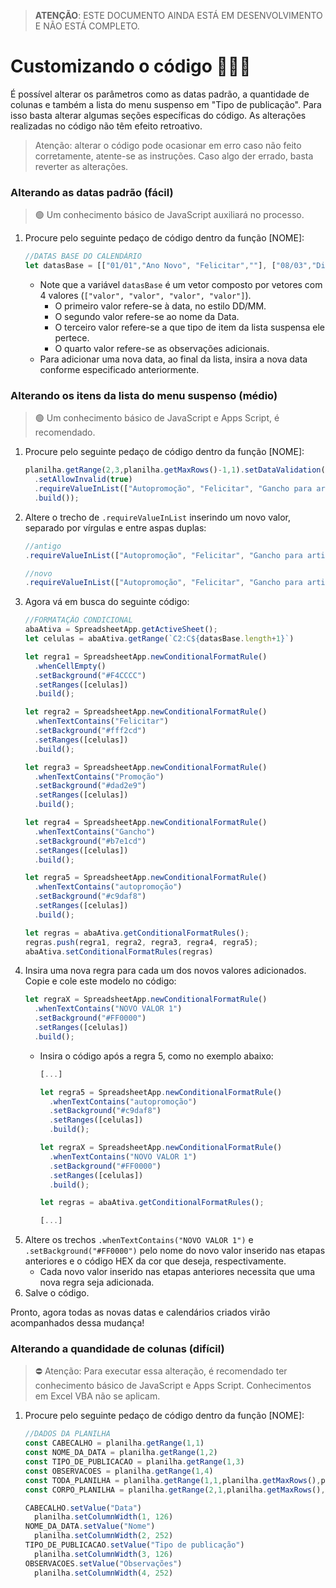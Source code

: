 > **ATENÇÃO**: ESTE DOCUMENTO AINDA ESTÁ EM DESENVOLVIMENTO E NÃO ESTÁ COMPLETO. 

# Customizando o código 👨🏽‍💻

É possível alterar os parâmetros como as datas padrão, a quantidade de colunas e também a lista do menu suspenso em "Tipo de publicação". Para isso basta alterar algumas seções específicas do código. As alterações realizadas no código não têm efeito retroativo.

> Atenção: alterar o código pode ocasionar em erro caso não feito corretamente, atente-se as instruções. Caso algo der errado, basta reverter as alterações.

### Alterando as datas padrão (fácil)

> 🟢 Um conhecimento básico de JavaScript auxiliará no processo.

1. Procure pelo seguinte pedaço de código dentro da função [NOME]:
    ```JavaScript
    //DATAS BASE DO CALENDÁRIO
    let datasBase = [["01/01","Ano Novo", "Felicitar",""], ["08/03","Dia Internacional da Mulher", "Felicitar", ""], ["23/03", "Aniversário de Curitiba", "Felicitar", ""], ["01/04", "Dia da Mentira", "Felicitar",""], ["17/04","Páscoa","Felicitar",""],["01/05", "Dia Mundial do Trabalho", "Felicitar", ""], ["08/05", "Dia das Mães", "Felicitar", ""], ["14/08", "Dia dos Pais", "Felicitar", ""], ["07/09", "Dia da Independência", "Felicitar", ""], ["15/09", "Dia do cliente", "Felicitar", ""], ["25/12", "Natal", "Felicitar", ""]]
    ```
    - Note que a variável ```datasBase``` é um vetor composto por vetores com 4 valores (```["valor", "valor", "valor", "valor"]```).
      -  O primeiro valor refere-se à data, no estilo DD/MM.
      - O segundo valor refere-se ao nome da Data.
      - O terceiro valor refere-se a que tipo de item da lista suspensa ele pertece.
      - O quarto valor refere-se as observações adicionais.
    - Para adicionar uma nova data, ao final da lista, insira a nova data conforme especificado anteriormente.

### Alterando os itens da lista do menu suspenso (médio)

> 🟢 Um conhecimento básico de JavaScript e Apps Script, é recomendado.

1. Procure pelo seguinte pedaço de código dentro da função [NOME]:
    ```JavaScript
    planilha.getRange(2,3,planilha.getMaxRows()-1,1).setDataValidation(SpreadsheetApp.newDataValidation()
      .setAllowInvalid(true)
      .requireValueInList(["Autopromoção", "Felicitar", "Gancho para artigo de blog", "Promoção de produto"], true)
      .build());
    ```
2. Altere o trecho de ```.requireValueInList``` inserindo um novo valor, separado por vírgulas e entre aspas duplas:
    ```JavaScript
    //antigo
    .requireValueInList(["Autopromoção", "Felicitar", "Gancho para artigo de blog", "Promoção de produto"], true)
    
    //novo
    .requireValueInList(["Autopromoção", "Felicitar", "Gancho para artigo de blog", "Promoção de produto", "NOVO VALOR 1", "NOVO VALOR 2"], true)
    ```
3. Agora vá em busca do seguinte código:
    ```JavaScript
    //FORMATAÇÃO CONDICIONAL
    abaAtiva = SpreadsheetApp.getActiveSheet();
    let celulas = abaAtiva.getRange(`C2:C${datasBase.length+1}`)

    let regra1 = SpreadsheetApp.newConditionalFormatRule()
      .whenCellEmpty()
      .setBackground("#F4CCCC")
      .setRanges([celulas])
      .build();

    let regra2 = SpreadsheetApp.newConditionalFormatRule()
      .whenTextContains("Felicitar")
      .setBackground("#fff2cd")
      .setRanges([celulas])
      .build();

    let regra3 = SpreadsheetApp.newConditionalFormatRule()
      .whenTextContains("Promoção")
      .setBackground("#dad2e9")
      .setRanges([celulas])
      .build();

    let regra4 = SpreadsheetApp.newConditionalFormatRule()
      .whenTextContains("Gancho")
      .setBackground("#b7e1cd")
      .setRanges([celulas])
      .build();

    let regra5 = SpreadsheetApp.newConditionalFormatRule()
      .whenTextContains("autopromoção")
      .setBackground("#c9daf8")
      .setRanges([celulas])
      .build();
    
    let regras = abaAtiva.getConditionalFormatRules();
    regras.push(regra1, regra2, regra3, regra4, regra5);
    abaAtiva.setConditionalFormatRules(regras)
    ```
1. Insira uma nova regra para cada um dos novos valores adicionados. Copie e cole este modelo no código:
    ```JavaScript
    let regraX = SpreadsheetApp.newConditionalFormatRule()
      .whenTextContains("NOVO VALOR 1")
      .setBackground("#FF0000")
      .setRanges([celulas])
      .build();
    ```
    - Insira o código após a regra 5, como no exemplo abaixo:
        ```JavaScript
        [...]

        let regra5 = SpreadsheetApp.newConditionalFormatRule()
          .whenTextContains("autopromoção")
          .setBackground("#c9daf8")
          .setRanges([celulas])
          .build();

        let regraX = SpreadsheetApp.newConditionalFormatRule()
          .whenTextContains("NOVO VALOR 1")
          .setBackground("#FF0000")
          .setRanges([celulas])
          .build();
        
        let regras = abaAtiva.getConditionalFormatRules();
        
        [...]
        ```
1. Altere os trechos ```.whenTextContains("NOVO VALOR 1")``` e ```.setBackground("#FF0000")``` pelo nome do novo valor inserido nas etapas anteriores e o código HEX da cor que deseja, respectivamente.
    - Cada novo valor inserido nas etapas anteriores necessita que uma nova regra seja adicionada.
1. Salve o código.

Pronto, agora todas as novas datas e calendários criados virão acompanhados dessa mudança!

### Alterando a quandidade de colunas (difícil)

> ⛔ Atenção: Para executar essa alteração, é recomendado ter conhecimento básico de JavaScript e Apps Script. Conhecimentos em Excel VBA não se aplicam.

1. Procure pelo seguinte pedaço de código dentro da função [NOME]:
    ```JavaScript
    //DADOS DA PLANILHA
    const CABECALHO = planilha.getRange(1,1)
    const NOME_DA_DATA = planilha.getRange(1,2)
    const TIPO_DE_PUBLICACAO = planilha.getRange(1,3)
    const OBSERVACOES = planilha.getRange(1,4)
    const TODA_PLANILHA = planilha.getRange(1,1,planilha.getMaxRows(),planilha.getMaxColumns())
    const CORPO_PLANILHA = planilha.getRange(2,1,planilha.getMaxRows(),planilha.getMaxColumns())

    CABECALHO.setValue("Data")
      planilha.setColumnWidth(1, 126)
    NOME_DA_DATA.setValue("Nome")
      planilha.setColumnWidth(2, 252)
    TIPO_DE_PUBLICACAO.setValue("Tipo de publicação")
      planilha.setColumnWidth(3, 126)
    OBSERVACOES.setValue("Observações")
      planilha.setColumnWidth(4, 252)
    ```